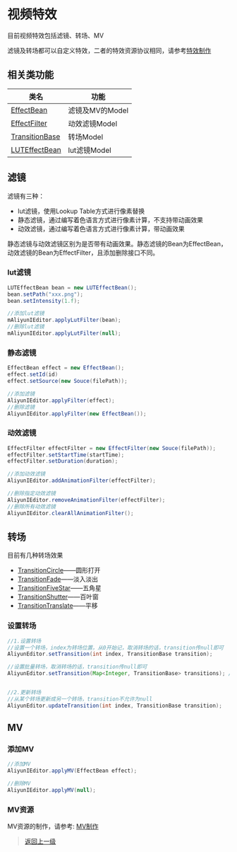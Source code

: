 # 视频特效

目前视频特效包括滤镜、转场、MV

滤镜及转场都可以自定义特效，二者的特效资源协议相同，请参考[特效制作](../../../../资源和特效/滤镜及转场/README.md)

## 相关类功能

| 类名                                                                                                                                                           | 功能            |
| -------------------------------------------------------------------------------------------------------------------------------------------------------------- | --------------- |
| [EffectBean](https://alivc-demo-cms.alicdn.com/versionProduct/doc/shortVideo/android_new_cn/com/aliyun/svideosdk/common/struct/effect/EffectBean.html)         | 滤镜及MV的Model |
| [EffectFilter](https://alivc-demo-cms.alicdn.com/versionProduct/doc/shortVideo/android_new_cn/com/aliyun/svideosdk/common/struct/effect/EffectFilter.html)     | 动效滤镜Model   |
| [TransitionBase](https://alivc-demo-cms.alicdn.com/versionProduct/doc/shortVideo/android_new_cn/com/aliyun/svideosdk/common/struct/effect/TransitionBase.html) | 转场Model       |
| [LUTEffectBean](https://alivc-demo-cms.alicdn.com/versionProduct/doc/shortVideo/android_new_cn/com/aliyun/svideosdk/common/struct/effect/LUTEffectBean.html) | lut滤镜Model       |
## 滤镜

滤镜有三种：

* lut滤镜，使用Lookup Table方式进行像素替换
* 静态滤镜，通过编写着色语言方式进行像素计算，不支持带动画效果
* 动效滤镜，通过编写着色语言方式进行像素计算，带动画效果

静态滤镜与动效滤镜区别为是否带有动画效果。静态滤镜的Bean为EffectBean，动效滤镜的Bean为EffectFilter，且添加删除接口不同。

### lut滤镜

```Java
LUTEffectBean bean = new LUTEffectBean();
bean.setPath("xxx.png");
bean.setIntensity(1.f);

//添加lut滤镜
mAliyunIEditor.applyLutFilter(bean);
//删除lut滤镜
mAliyunIEditor.applyLutFilter(null);
```

### 静态滤镜

```Java
EffectBean effect = new EffectBean();
effect.setId(id)
effect.setSource(new Souce(filePath));

//添加滤镜
AliyunIEditor.applyFilter(effect);
//删除滤镜
AliyunIEditor.applyFilter(new EffectBean());
```

### 动效滤镜


```Java
EffectFilter effectFilter = new EffectFilter(new Souce(filePath));
effectFilter.setStartTime(startTime);
effectFilter.setDuration(duration);

//添加动效滤镜
AliyunIEditor.addAnimationFilter(effectFilter);

//删除指定动效滤镜
AliyunIEditor.removeAnimationFilter(effectFilter);
//删除所有动效滤镜
AliyunIEditor.clearAllAnimationFilter();

```


## 转场

目前有几种转场效果

* [TransitionCircle](https://alivc-demo-cms.alicdn.com/versionProduct/doc/shortVideo/android_new_cn/com/aliyun/svideosdk/common/struct/effect/TransitionCircle.html)——圆形打开
* [TransitionFade](https://alivc-demo-cms.alicdn.com/versionProduct/doc/shortVideo/android_new_cn/com/aliyun/svideosdk/common/struct/effect/TransitionFade.html)——淡入淡出
* [TransitionFiveStar](https://alivc-demo-cms.alicdn.com/versionProduct/doc/shortVideo/android_new_cn/com/aliyun/svideosdk/common/struct/effect/TransitionFiveStar.html)——五角星
* [TransitionShutter](https://alivc-demo-cms.alicdn.com/versionProduct/doc/shortVideo/android_new_cn/com/aliyun/svideosdk/common/struct/effect/TransitionShutter.html)——百叶窗 
* [TransitionTranslate](https://alivc-demo-cms.alicdn.com/versionProduct/doc/shortVideo/android_new_cn/com/aliyun/svideosdk/common/struct/effect/TransitionTranslate.html)——平移

### 设置转场

```Java
//1.设置转场
//设置一个转场，index为转场位置，从0开始记，取消转场的话，transition传null即可
AliyunEditor.setTransition(int index, TransitionBase transition); 

//设置批量转场，取消转场的话，transition传null即可
AliyunEditor.setTransition(Map<Integer, TransitionBase> transitions); //设置多个转场


//2.更新转场
//从某个转场更新成另一个转场，transition不允许为null
AliyunEditor.updateTransition(int index, TransitionBase transition); 
```

## MV

### 添加MV

```Java
//添加MV
AliyunIEditor.applyMV(EffectBean effect);

//删除MV
AliyunIEditor.applyMV(null);
```

### MV资源

MV资源的制作，请参考: [MV制作](../../../../资源和特效/MV/README.md)

>[返回上一级](README.md)